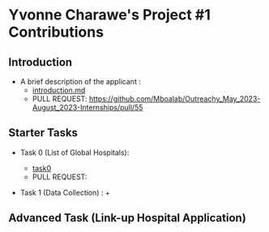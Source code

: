 # Yvonne Charawe's Project #1 Contributions

## Introduction

+ A brief description of the applicant :
  + [introduction.md](introduction.md)
  + PULL REQUEST: https://github.com/Mboalab/Outreachy_May_2023-August_2023-Internships/pull/55
  
## Starter Tasks

+ Task 0 (List of Global Hospitals):
  + [task0](task0/)
  + PULL REQUEST: 
  
+ Task 1 (Data Collection) :
  + 
  
## Advanced Task (Link-up Hospital Application)
